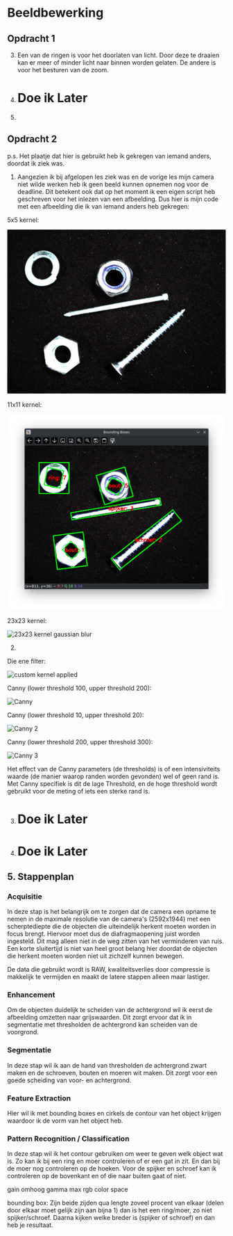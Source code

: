 # Beeldbewerking

## Opdracht 1

3. Een van de ringen is voor het doorlaten van licht. Door deze te draaien kan er meer of minder licht naar binnen worden gelaten. De andere is voor het besturen van de zoom.

4. # Doe ik Later

6. 

## Opdracht 2

p.s. Het plaatje dat hier is gebruikt heb ik gekregen van iemand anders, doordat ik ziek was.

1. Aangezien ik bij afgelopen les ziek was en de vorige les mijn camera niet wilde werken heb ik geen beeld kunnen opnemen nog voor de deadline. Dit betekent ook dat op het moment ik een eigen script heb geschreven voor het inlezen van een afbeelding. Dus hier is mijn code met een afbeelding die ik van iemand anders heb gekregen:

5x5 kernel:

![5x5 kernel gaussian blur](image.png)

11x11 kernel:

![11x11 kernel gaussian blur](image-1.png)

23x23 kernel:

![23x23 kernel gaussian blur](image-2.png)

2. 

Die ene filter:

![custom kernel applied](image-3.png)

Canny (lower threshold 100, upper threshold 200): 

![Canny](image-4.png)

Canny (lower threshold 10, upper threshold 20): 

![Canny 2](image-5.png)

Canny (lower threshold 200, upper threshold 300): 

![Canny 3](image-6.png)

Het effect van de Canny parameters (de thresholds) is of een intensiviteits waarde (de manier waarop randen worden gevonden) wel of geen rand is. Met Canny specifiek is dit de lage Threshold, en de hoge threshold wordt gebruikt voor de meting of iets een sterke rand is.

3. # Doe ik Later

4. # Doe ik Later

## 5. Stappenplan

### Acquisitie 

In deze stap is het belangrijk om te zorgen dat de camera een opname te nemen in de maximale resolutie van de camera's (2592x1944) met een scherptediepte die de objecten die uiteindelijk herkent moeten worden in focus brengt. Hiervoor moet dus de diafragmaopening juist worden ingesteld. Dit mag alleen niet in de weg zitten van het verminderen van ruis. Een korte sluitertijd is niet van heel groot belang hier doordat de objecten die herkent moeten worden niet uit zichzelf kunnen bewegen.

De data die gebruikt wordt is RAW, kwaliteitsverlies door compressie is makkelijk te vermijden en maakt de latere stappen alleen maar lastiger.


### Enhancement

Om de objecten duidelijk te scheiden van de achtergrond wil ik eerst de afbeelding omzetten naar grijswaarden. Dit zorgt ervoor dat ik in segmentatie met thresholden de achtergrond kan scheiden van de voorgrond.

### Segmentatie

In deze stap wil ik aan de hand van thresholden de achtergrond zwart maken en de schroeven, bouten en moeren wit maken. Dit zorgt voor een goede scheiding van voor- en achtergrond.

### Feature Extraction

Hier wil ik met bounding boxes en cirkels de contour van het object krijgen waardoor ik de vorm van het object heb.

### Pattern Recognition / Classification

In deze stap wil ik het contour gebruiken om weer te geven welk object wat is. Zo kan ik bij een ring en moer controleren of er een gat in zit. En dan bij de moer nog controleren op de hoeken. Voor de spijker en schroef kan ik controleren op de bovenkant en of die naar buiten gaat of niet.



gain omhoog 
gamma max
rgb color space

bounding box:
Zijn beide zijden qua lengte zoveel procent van elkaar (delen door elkaar moet gelijk zijn aan bijna 1) dan is het een ring/moer,
zo niet spijker/schroef. Daarna kijken welke breder is (spijker of schroef) en dan heb je resultaat.